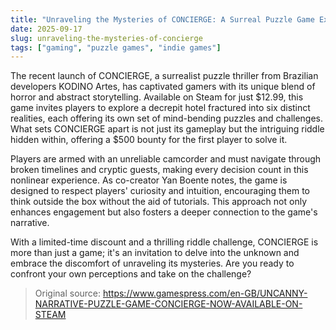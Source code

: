 ```yaml
---
title: "Unraveling the Mysteries of CONCIERGE: A Surreal Puzzle Game Experience"
date: 2025-09-17
slug: unraveling-the-mysteries-of-concierge
tags: ["gaming", "puzzle games", "indie games"]
---
```


The recent launch of CONCIERGE, a surrealist puzzle thriller from Brazilian developers KODINO Artes, has captivated gamers with its unique blend of horror and abstract storytelling. Available on Steam for just $12.99, this game invites players to explore a decrepit hotel fractured into six distinct realities, each offering its own set of mind-bending puzzles and challenges. What sets CONCIERGE apart is not just its gameplay but the intriguing riddle hidden within, offering a $500 bounty for the first player to solve it.

Players are armed with an unreliable camcorder and must navigate through broken timelines and cryptic guests, making every decision count in this nonlinear experience. As co-creator Yan Boente notes, the game is designed to respect players' curiosity and intuition, encouraging them to think outside the box without the aid of tutorials. This approach not only enhances engagement but also fosters a deeper connection to the game's narrative.

With a limited-time discount and a thrilling riddle challenge, CONCIERGE is more than just a game; it's an invitation to delve into the unknown and embrace the discomfort of unraveling its mysteries. Are you ready to confront your own perceptions and take on the challenge?

> Original source: https://www.gamespress.com/en-GB/UNCANNY-NARRATIVE-PUZZLE-GAME-CONCIERGE-NOW-AVAILABLE-ON-STEAM